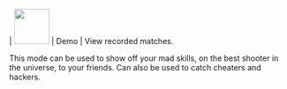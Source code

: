 | <img src="../images/modes/demo.png" width="64px"/>       | Demo | View recorded matches.

This mode can be used to show off your mad skills, on the best shooter in the universe, to your friends. Can also be used to catch cheaters and hackers.
